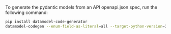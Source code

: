 To generate the pydantic models from an API openapi.json spec, run the following command:
```bash
pip install datamodel-code-generator
datamodel-codegen --enum-field-as-literal=all --target-python-version=3.11  --reuse-model  --field-constraints --input-file-type=openapi --output-model-type=pydantic_v2.BaseModel --openapi-scopes {schemas,paths,parameters} --use-standard-collections --use-union-operator --use-default-kwarg --use-operation-id-as-name --extra-fields=ignore --url=TARGET_URL/openapi.json --output=OUTPUT
```
